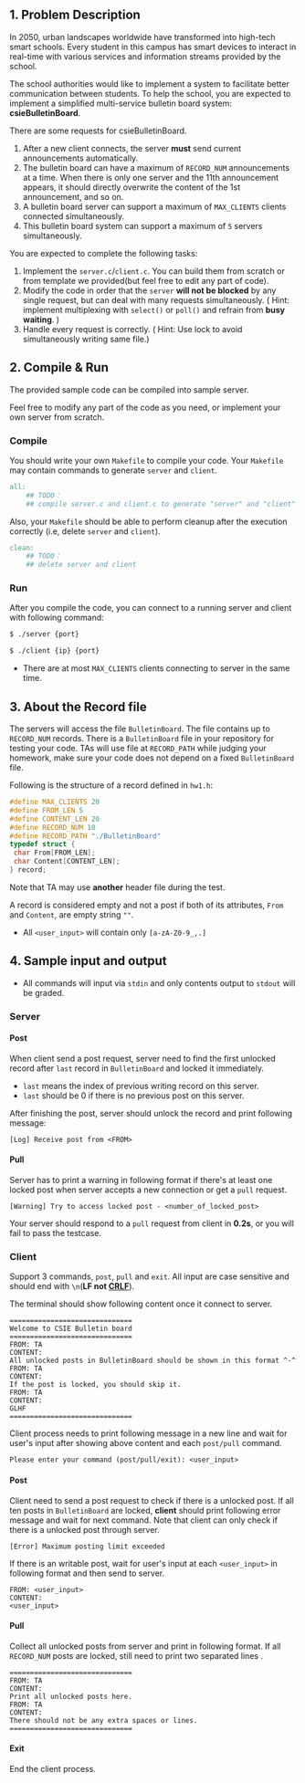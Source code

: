## 1. Problem Description

In 2050, urban landscapes worldwide have transformed into high-tech smart schools. Every student in this campus has smart devices to interact in real-time with various services and information streams provided by the school. 

The school authorities would like to implement a system to facilitate better communication between students. To help the school, you are expected to implement a simplified multi-service bulletin board system: **csieBulletinBoard**.

There are some requests for csieBulletinBoard.

1. After a new client connects, the server **must** send current announcements automatically.
2. The bulletin board can have a maximum of `RECORD_NUM` announcements at a time. When there is only one server and the 11th announcement appears, it should directly overwrite the content of the 1st announcement, and so on.
3. A bulletin board server can support a maximum of `MAX_CLIENTS` clients connected simultaneously.
4. This bulletin board system can support a maximum of `5` servers simultaneously.



You are expected to complete the following tasks:

1. Implement the `server.c`/`client.c`. You can build them from scratch or from template we provided(but feel free to edit any part of code).
2. Modify the code in order that the `server` **will not be blocked** by any single request, but can deal with many requests simultaneously.
   ( Hint: implement multiplexing with `select()` or `poll()` and refrain from **busy waiting**. )
3. Handle every request is correctly.
   ( Hint: Use lock to avoid simultaneously writing same file.)

## 2. Compile & Run

The provided sample code can be compiled into sample server.

Feel free to modify any part of the code as you need, or implement your own server from scratch.

### Compile

You should write your own `Makefile` to compile your code.
Your `Makefile` may contain commands to generate `server` and `client`.

```Makefile
all:
    ## TODO：
    ## compile server.c and client.c to generate "server" and "client"
```

Also, your `Makefile` should be able to perform cleanup after the execution correctly (i.e, delete `server` and `client`).

```Makefile
clean:
    ## TODO：
    ## delete server and client
```

### Run

After you compile the code, you can connect to a running server and client with following command:

```bash
$ ./server {port}
```

```bash
$ ./client {ip} {port}
```

- There are at most `MAX_CLIENTS` clients connecting to server in the same time.


## 3. About the Record file

The servers will access the file `BulletinBoard`. The file contains up to `RECORD_NUM` records. There is a `BulletinBoard` file in your repository for testing your code. TAs will use file at `RECORD_PATH` while judging your homework, make sure your code does not depend on a fixed `BulletinBoard` file.

Following is the structure of a record defined in `hw1.h`:

```c
#define MAX_CLIENTS 20
#define FROM_LEN 5
#define CONTENT_LEN 20
#define RECORD_NUM 10
#define RECORD_PATH "./BulletinBoard"
typedef struct {
 char From[FROM_LEN];
 char Content[CONTENT_LEN];
} record;
```

Note that TA may use **another** header file during the test.

A record is considered empty and not a post if both of its attributes, `From` and `Content`, are empty string `""`.

- All `<user_input>` will contain only  `[a-zA-Z0-9_,.]`



## 4. Sample input and output

- All commands will input via `stdin` and only contents output to `stdout` will be graded.

### Server

#### Post

When client send a post request, server need to find the first unlocked record after `last` record in `BulletinBoard` and locked it immediately.

* `last` means the index of previous writing record on this server.
* `last` should be 0 if there is no previous post on this server.

After finishing the post, server should unlock the record and print following message:

```
[Log] Receive post from <FROM>
```

#### Pull

Server has to print a warning in following format if there's at least one locked post when server accepts a new connection or get a `pull` request.

```
[Warning] Try to access locked post - <number_of_locked_post>
```

Your server should respond to a `pull` request from client in **0.2s**, or you will fail to pass the testcase. 

### Client

Support 3 commands, `post`, `pull` and `exit`. All input are case sensitive and should end with `\n`(**LF not [CRLF](https://en.wikipedia.org/wiki/Newline)**).

The terminal should show following content once it connect to server.

```
==============================
Welcome to CSIE Bulletin board
==============================
FROM: TA
CONTENT:
All unlocked posts in BulletinBoard should be shown in this format ^-^
FROM: TA
CONTENT:
If the post is locked, you should skip it.
FROM: TA
CONTENT:
GLHF
==============================
```

Client process needs to print following message in a new line and wait for user's input after showing above content and each `post/pull` command.

```
Please enter your command (post/pull/exit): <user_input>
```

#### Post

Client need to send a post request to check if there is a unlocked post. If all ten posts in `BulletinBoard` are locked, **client** should print following error message and wait for next command. Note that client can only check if there is a unlocked post through server.

```
[Error] Maximum posting limit exceeded
```

If there is an writable post, wait for user's input at each `<user_input>` in following format and then send to server.

```
FROM: <user_input>
CONTENT:
<user_input>
```

#### Pull

Collect all unlocked posts from server and print in following format. If all `RECORD_NUM` posts are locked, still need to print two separated lines .

```
==============================
FROM: TA
CONTENT:
Print all unlocked posts here.
FROM: TA
CONTENT:
There should not be any extra spaces or lines.
==============================
```

#### Exit

End the client process.
